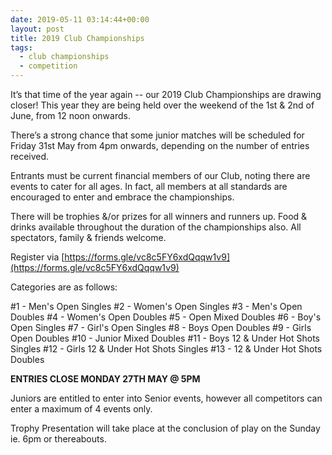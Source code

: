 ```yaml
---
date: 2019-05-11 03:14:44+00:00
layout: post
title: 2019 Club Championships
tags:
  - club championships
  - competition
---
```


It’s that time of the year again -- our 2019 Club Championships are drawing closer! This year they are being held over the weekend of the 1st & 2nd of June, from 12 noon onwards.

There’s a strong chance that some junior matches will be scheduled for Friday 31st May from 4pm onwards, depending on the number of entries received.

Entrants must be current financial members of our Club, noting there are events to cater for all ages. In fact, all members at all standards are encouraged to enter and embrace the championships.

There will be trophies &/or prizes for all winners and runners up. Food & drinks available throughout the duration of the championships also. All spectators, family & friends welcome.

Register via [https://forms.gle/vc8c5FY6xdQqqw1v9](https://forms.gle/vc8c5FY6xdQqqw1v9)

Categories are as follows:

#1 - Men's Open Singles
#2 - Women's Open Singles
#3 - Men's Open Doubles
#4 - Women's Open Doubles
#5 - Open Mixed Doubles
#6 - Boy's Open Singles
#7 - Girl's Open Singles
#8 - Boys Open Doubles
#9 - Girls Open Doubles
#10 - Junior Mixed Doubles
#11 - Boys 12 & Under Hot Shots Singles
#12 - Girls 12 & Under Hot Shots Singles
#13 - 12 & Under Hot Shots Doubles

**ENTRIES CLOSE MONDAY 27TH MAY @ 5PM**

Juniors are entitled to enter into Senior events, however all competitors can enter a maximum of 4 events only.

Trophy Presentation will take place at the conclusion of play on the Sunday ie. 6pm or thereabouts.

